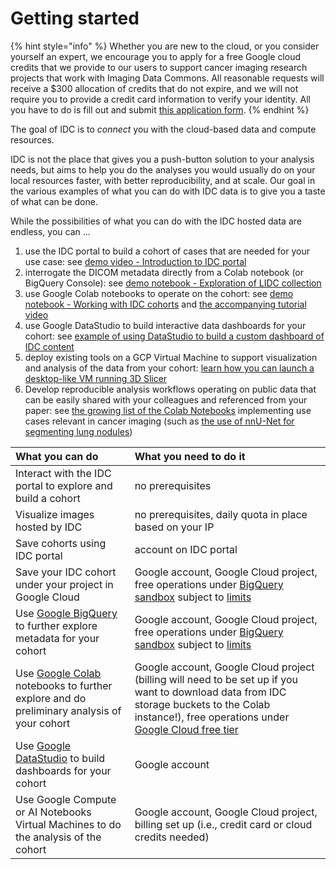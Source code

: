 # Getting started

{% hint style="info" %}
Whether you are new to the cloud, or you consider yourself an expert, we encourage you to apply for a free Google cloud credits that we provide to our users to support cancer imaging research projects that work with Imaging Data Commons. All reasonable requests will receive a $300 allocation of credits that do not expire, and we will not require you to provide a credit card information to verify your identity. All you have to do is fill out and submit [this application form](https://docs.google.com/forms/d/e/1FAIpQLSfXvXqficGaVEalJI3ym6rKqarmW_YUUWG6A4U8pclvR8MmRQ/viewform).
{% endhint %}

The goal of IDC is to _connect_ you with the cloud-based data and compute resources.

IDC is not the place that gives you a push-button solution to your analysis needs, but aims to help you do the analyses you would usually do on your local resources faster, with better reproducibility, and at scale. Our goal in the various examples of what you can do with IDC data is to give you a taste of what can be done.

While the possibilities of what you can do with the IDC hosted data are endless, you can ...

1. use the IDC portal to build a cohort of cases that are needed for your use case:  see [demo video - Introduction to IDC portal](https://youtu.be/GE1rimW0EtM)
2. interrogate the DICOM metadata directly from a Colab notebook \(or BigQuery Console\):  see [demo notebook - Exploration of LIDC collection](https://github.com/ImagingDataCommons/IDC-Examples/blob/master/notebooks/LIDC_exploration.ipynb)
3. use Google Colab notebooks to operate on the cohort:  see [demo notebook - Working with IDC cohorts](https://github.com/ImagingDataCommons/IDC-Examples/blob/master/notebooks/Cohort_download.ipynb) and [the accompanying tutorial video](https://youtu.be/LeXBmnjYq1Q)
4. use Google DataStudio to build interactive data dashboards for your cohort:  see [example of using DataStudio to build a custom dashboard of IDC content](http://bit.ly/3jdCmON)
5. deploy existing tools on a GCP Virtual Machine to support visualization and analysis of the data from your cohort:  [learn how you can launch a desktop-like VM running 3D Slicer](cookbook/virtual-machines/idc-desktop.md)
6. Develop reproducible analysis workflows operating on public data that can be easily shared with your colleagues and referenced from your paper: see [the growing list of the Colab Notebooks](https://github.com/ImagingDataCommons/IDC-Examples/tree/master/notebooks) implementing use cases relevant in cancer imaging \(such as [the use of nnU-Net for segmenting lung nodules](https://github.com/ImagingDataCommons/IDC-Examples/blob/master/notebooks/lung_nodules_demo.ipynb)\)

| What you can do | What you need to do it |
| :--- | :--- |
| Interact with the IDC portal to explore and build a cohort | no prerequisites |
| Visualize images hosted by IDC | no prerequisites, daily quota in place based on your IP |
| Save cohorts using IDC portal | account on IDC portal |
| Save your IDC cohort under your project in Google Cloud | Google account, Google Cloud project, free operations under [BigQuery sandbox](https://cloud.google.com/bigquery/docs/sandbox) subject to [limits](https://cloud.google.com/bigquery/docs/sandbox#limits) |
| Use [Google BigQuery](https://cloud.google.com/bigquery) to further explore metadata for your cohort | Google account, Google Cloud project, free operations under [BigQuery sandbox](https://cloud.google.com/bigquery/docs/sandbox) subject to [limits](https://cloud.google.com/bigquery/docs/sandbox#limits) |
| Use [Google Colab](https://colab.research.google.com/) notebooks to further explore and do preliminary analysis of your cohort | Google account, Google Cloud project \(billing will need to be set up if you want to download data from IDC storage buckets to the Colab instance!\), free operations under [Google Cloud free tier](https://cloud.google.com/free/docs/gcp-free-tier) |
| Use [Google DataStudio](https://datastudio.google.com/) to build dashboards for your cohort | Google account |
| Use Google Compute or AI Notebooks Virtual Machines to do the analysis of the cohort | Google account, Google Cloud project, billing set up \(i.e., credit card or cloud credits needed\) |

